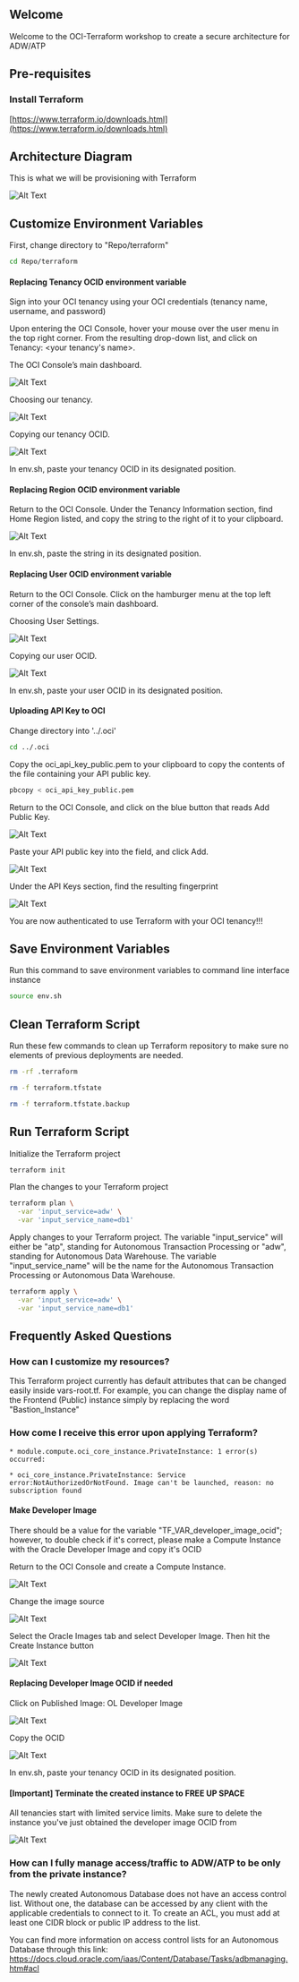 ## Welcome
Welcome to the OCI-Terraform workshop to create a secure architecture for ADW/ATP

## Pre-requisites

### Install Terraform
[https://www.terraform.io/downloads.html](https://www.terraform.io/downloads.html)

## Architecture Diagram

This is what we will be provisioning with Terraform

![Alt Text](/pics/15.png)

## Customize Environment Variables


First, change directory to "Repo/terraform"

```sh
cd Repo/terraform
```

#### Replacing Tenancy OCID environment variable

Sign into your OCI tenancy using your OCI credentials (tenancy name, username, and password)

Upon entering the OCI Console, hover your mouse over the user menu in the top right corner. From the resulting drop-down list, and click on Tenancy: <your tenancy's name>.

The OCI Console’s main dashboard.

![Alt Text](/pics/1.png)

Choosing our tenancy.

![Alt Text](/pics/2.png)

Copying our tenancy OCID.

![Alt Text](/pics/3.png)

In env.sh, paste your tenancy OCID in its designated position.

#### Replacing Region OCID environment variable

Return to the OCI Console. Under the Tenancy Information section, find Home Region listed, and copy the string to the right of it to your clipboard.

![Alt Text](/pics/4.png)

In env.sh, paste the string in its designated position.

#### Replacing User OCID environment variable

Return to the OCI Console. Click on the hamburger menu at the top left corner of the console’s main dashboard.

Choosing User Settings.

![Alt Text](/pics/8.png)

Copying our user OCID.

![Alt Text](/pics/9.png)

In env.sh, paste your user OCID in its designated position.

#### Uploading API Key to OCI

Change directory into '../.oci'

```sh
cd ../.oci
```

Copy the oci_api_key_public.pem to your clipboard to copy the contents of the file containing your API public key.

```sh
pbcopy < oci_api_key_public.pem
```

Return to the OCI Console, and click on the blue button that reads Add Public Key.

![Alt Text](/pics/11.png)

Paste your API public key into the field, and click Add.

![Alt Text](/pics/12.png)

Under the API Keys section, find the resulting fingerprint

![Alt Text](/pics/13.png)


You are now authenticated to use Terraform with your OCI tenancy!!! 


## Save Environment Variables

Run this command to save environment variables to command line interface instance 
```sh
source env.sh
```

## Clean Terraform Script

Run these few commands to clean up Terraform repository to make sure no elements of previous deployments are needed.
```sh
rm -rf .terraform
```
```sh
rm -f terraform.tfstate
```
```sh
rm -f terraform.tfstate.backup
```


## Run Terraform Script
Initialize the Terraform project 

```sh
terraform init
```

Plan the changes to your Terraform project

```sh
terraform plan \
  -var 'input_service=adw' \
  -var 'input_service_name=db1'
```

Apply changes to your Terraform project. The variable "input_service" will either be "atp", standing for Autonomous Transaction Processing or "adw", standing for Autonomous Data Warehouse. The variable "input_service_name" will be the name for the Autonomous Transaction Processing or Autonomous Data Warehouse.

```sh
terraform apply \
  -var 'input_service=adw' \
  -var 'input_service_name=db1'
```


## Frequently Asked Questions

### How can I customize my resources?

This Terraform project currently has default attributes that can be changed easily inside vars-root.tf. For example, you can change the display name of the Frontend (Public) instance simply by replacing the word "Bastion_Instance"

### How come I receive this error upon applying Terraform?

```
* module.compute.oci_core_instance.PrivateInstance: 1 error(s) occurred:

* oci_core_instance.PrivateInstance: Service error:NotAuthorizedOrNotFound. Image can't be launched, reason: no subscription found
```

#### Make Developer Image

There should be a value for the variable "TF_VAR_developer_image_ocid"; however, to double check if it's correct, please make a Compute Instance with the Oracle Developer Image and copy it's OCID

Return to the OCI Console and create a Compute Instance.

![Alt Text](/pics/16.png)

Change the image source

![Alt Text](/pics/17.png)

Select the Oracle Images tab and select Developer Image. Then hit the Create Instance button 

![Alt Text](/pics/18.png)


#### Replacing Developer Image OCID if needed

Click on Published Image: OL Developer Image

![Alt Text](/pics/19.png)

Copy the OCID 

![Alt Text](/pics/20.png)

In env.sh, paste your tenancy OCID in its designated position.


#### [Important] Terminate the created instance to FREE UP SPACE

All tenancies start with limited service limits. Make sure to delete the instance you've just obtained the developer image OCID from 

![Alt Text](/pics/21.png)

### How can I fully manage access/traffic to ADW/ATP to be only from the private instance?

The newly created Autonomous Database does not have an access control list. Without one, the database can be accessed by any client with the applicable credentials to connect to it. To create an ACL, you must add at least one CIDR block or public IP address to the list.

You can find more information on access control lists for an Autonomous Database through this link:
https://docs.cloud.oracle.com/iaas/Content/Database/Tasks/adbmanaging.htm#acl
